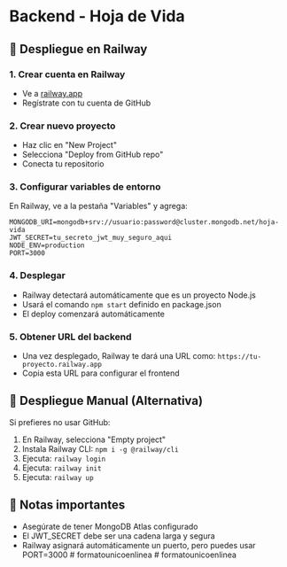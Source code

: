 # Backend - Hoja de Vida

## 🚀 Despliegue en Railway

### 1. Crear cuenta en Railway
- Ve a [railway.app](https://railway.app)
- Regístrate con tu cuenta de GitHub

### 2. Crear nuevo proyecto
- Haz clic en "New Project"
- Selecciona "Deploy from GitHub repo"
- Conecta tu repositorio

### 3. Configurar variables de entorno
En Railway, ve a la pestaña "Variables" y agrega:

```
MONGODB_URI=mongodb+srv://usuario:password@cluster.mongodb.net/hoja-vida
JWT_SECRET=tu_secreto_jwt_muy_seguro_aqui
NODE_ENV=production
PORT=3000
```

### 4. Desplegar
- Railway detectará automáticamente que es un proyecto Node.js
- Usará el comando `npm start` definido en package.json
- El deploy comenzará automáticamente

### 5. Obtener URL del backend
- Una vez desplegado, Railway te dará una URL como: `https://tu-proyecto.railway.app`
- Copia esta URL para configurar el frontend

## 🔧 Despliegue Manual (Alternativa)

Si prefieres no usar GitHub:

1. En Railway, selecciona "Empty project"
2. Instala Railway CLI: `npm i -g @railway/cli`
3. Ejecuta: `railway login`
4. Ejecuta: `railway init`
5. Ejecuta: `railway up`

## 📝 Notas importantes

- Asegúrate de tener MongoDB Atlas configurado
- El JWT_SECRET debe ser una cadena larga y segura
- Railway asignará automáticamente un puerto, pero puedes usar PORT=3000
#   f o r m a t o u n i c o e n l i n e a  
 #   f o r m a t o u n i c o e n l i n e a  
 